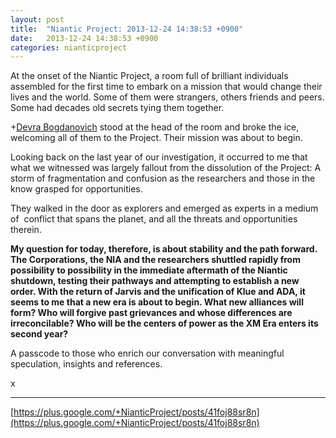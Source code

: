 ```yaml
---
layout: post
title:  "Niantic Project: 2013-12-24 14:38:53 +0900"
date:   2013-12-24 14:38:53 +0900
categories: nianticproject
---
```

At the onset of the Niantic Project, a room full of brilliant individuals assembled for the first time to embark on a mission that would change their lives and the world. Some of them were strangers, others friends and peers. Some had decades old secrets tying them together.

+[Devra Bogdanovich](https://plus.google.com/102598577258553073047 "") stood at the head of the room and broke the ice, welcoming all of them to the Project. Their mission was about to begin.

Looking back on the last year of our investigation, it occurred to me that what we witnessed was largely fallout from the dissolution of the Project: A storm of fragmentation and confusion as the researchers and those in the know grasped for opportunities. 

They walked in the door as explorers and emerged as experts in a medium of  conflict that spans the planet, and all the threats and opportunities therein.

**My question for today, therefore, is about stability and the path forward. The Corporations, the NIA and the researchers shuttled rapidly from possibility to possibility in the immediate aftermath of the Niantic shutdown, testing their pathways and attempting to establish a new order. With the return of Jarvis and the unification of Klue and ADA, it seems to me that a new era is about to begin. What new alliances will form? Who will forgive past grievances and whose differences are irreconcilable? Who will be the centers of power as the XM Era enters its second year?**

A passcode to those who enrich our conversation with meaningful speculation, insights and references.

x
- - -
[https://plus.google.com/+NianticProject/posts/41foj88sr8n](https://plus.google.com/+NianticProject/posts/41foj88sr8n)
